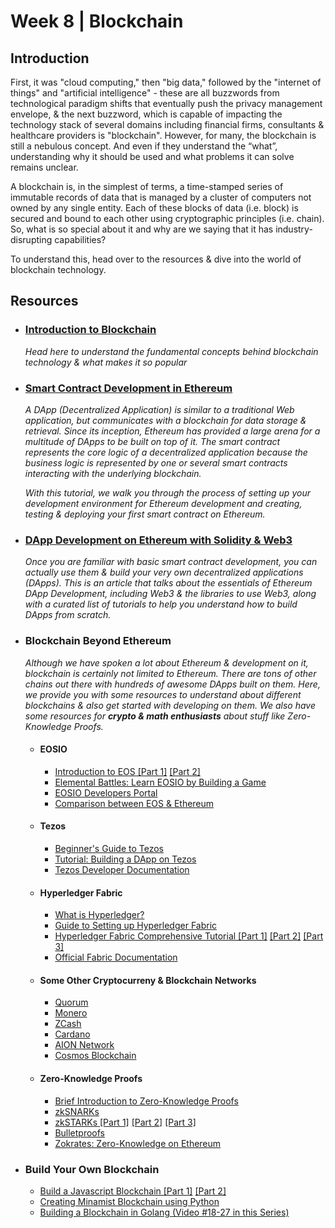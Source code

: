 # Week 8 | Blockchain 

## Introduction

First, it was "cloud computing," then "big data," followed by the "internet of things" and "artificial intelligence" - these are all buzzwords from technological paradigm shifts that eventually push the privacy management envelope, & the next buzzword, which is capable of impacting the technology stack of several domains including financial firms, consultants & healthcare providers is "blockchain". However, for many, the blockchain is still a nebulous concept. And even if they understand the “what”, understanding why it should be used and what problems it can solve remains unclear.

A blockchain is, in the simplest of terms, a time-stamped series of immutable records of data that is managed by a cluster of computers not owned by any single entity. Each of these blocks of data (i.e. block) is secured and bound to each other using cryptographic principles (i.e. chain). So, what is so special about it and why are we saying that it has industry-disrupting capabilities?

To understand this, head over to the resources & dive into the world of blockchain technology.

## Resources

-   ### [Introduction to Blockchain](https://www.wncc-iitb.org/wiki/index.php/Introduction_to_Blockchain)
    _Head here to understand the fundamental concepts behind blockchain technology & what makes it so popular_

-   ### [Smart Contract Development in Ethereum](https://www.wncc-iitb.org/wiki/index.php/Ethereum_Smart_Contracts_Tutorial)
    _A DApp (Decentralized Application) is similar to a traditional Web application, but communicates with a blockchain for data storage & retrieval. Since its inception, Ethereum has provided a large arena for a multitude of DApps to be built on top of it. The smart contract represents the core logic of a decentralized application because the business logic is represented by one or several smart contracts interacting with the underlying blockchain._
    
    _With this tutorial, we walk you through the process of setting up your development environment for Ethereum development and creating, testing & deploying your first smart contract on Ethereum._

- ### [DApp Development on Ethereum with Solidity & Web3](https://www.wncc-iitb.org/wiki/index.php/DApp_Development)
    _Once you are familiar with basic smart contract development, you can actually use them & build your very own decentralized applications (DApps). This is an article that talks about the essentials of Ethereum DApp Development, including Web3 & the libraries to use Web3, along with a curated list of tutorials to help you understand how to build DApps from scratch._

- ### Blockchain Beyond Ethereum
    _Although we have spoken a lot about Ethereum & development on it, blockchain is certainly not limited to Ethereum. There are tons of other chains out there with hundreds of awesome DApps built on them. Here, we provide you with some resources to understand about different blockchains & also get started with developing on them. We also have some resources for __crypto & math enthusiasts__ about stuff like Zero-Knowledge Proofs._

    - #### EOSIO
        - [Introduction to EOS [Part 1]](https://blockgeeks.com/guides/eos-beginners-guide-part-1/) [[Part 2]](https://blockgeeks.com/guides/what-is-eos-part-2/)
        - [Elemental Battles: Learn EOSIO by Building a Game](https://battles.eos.io/)
        - [EOSIO Developers Portal](https://developers.eos.io/welcome/latest/index)
        - [Comparison between EOS & Ethereum](https://blockgeeks.com/guides/ethereum-vs-eos-ultimate-comparison-guide/)

    - #### Tezos
        - [Beginner's Guide to Tezos](https://medium.com/@linda.xie/a-beginners-guide-to-tezos-c9618240183f)
        - [Tutorial: Building a DApp on Tezos](https://hackernoon.com/build-your-first-dapp-on-tezos-rwgl3ymb)
        - [Tezos Developer Documentation](https://tezos.gitlab.io/index.html)

    - #### Hyperledger Fabric
        - [What is Hyperledger?](https://blockgeeks.com/guides/hyperledger/)
        - [Guide to Setting up Hyperledger Fabric](https://medium.com/akeo-tech/step-by-step-guide-to-set-up-hyperledger-fabric-network-b80977c29b8a)
        - [Hyperledger Fabric Comprehensive Tutorial [Part 1]](https://blockgeeks.com/guides/hyperledger-fabric-tutorial-part-1) [[Part 2]](https://blockgeeks.com/guides/hyperledger-fabric-tutorial-2/) [[Part 3]](https://blockgeeks.com/guides/hyperledger-fabric-tutorial-part-3/)
        - [Official Fabric Documentation](https://hyperledger-fabric.readthedocs.io/en/release-2.0/)

    - #### Some Other Cryptocurreny & Blockchain Networks
        - [Quorum](https://blockgeeks.com/guides/quorum-a-blockchain-platform-for-the-enterprise/)
        - [Monero](https://blockgeeks.com/guides/monero/)
        - [ZCash](https://blockgeeks.com/guides/zcash/)
        - [Cardano](https://blockgeeks.com/guides/what-is-cardano/)
        - [AION Network](https://blockgeeks.com/guides/what-is-aion/)
        - [Cosmos Blockchain](https://blockgeeks.com/guides/cosmos-blockchain-guide/)

    - #### Zero-Knowledge Proofs
        - [Brief Introduction to Zero-Knowledge Proofs](https://towardsdatascience.com/what-are-zero-knowledge-proofs-7ef6aab955fc)
        - [zkSNARKs](https://z.cash/technology/zksnarks/)
        - [zkSTARKs [Part 1]](https://vitalik.ca/general/2017/11/09/starks_part_1.html) [[Part 2]](https://vitalik.ca/general/2017/11/22/starks_part_2.html) [[Part 3]](https://vitalik.ca/general/2018/07/21/starks_part_3.html)
        - [Bulletproofs](https://medium.com/coinmonks/zero-knowledge-proofs-using-bulletproofs-4a8e2579fc82)
        - [Zokrates: Zero-Knowledge on Ethereum](https://zokrates.github.io/)

- ### Build Your Own Blockchain
    - [Build a Javascript Blockchain [Part 1]](https://www.codementor.io/@savjee/how-to-build-a-blockchain-with-javascript-part-1-k7d373dtk) [[Part 2]](https://www.codementor.io/@savjee/implementing-proof-of-work-blockchain-in-javascript-part-2-k9ozymkqw)
    - [Creating  Minamist Blockchain using Python](https://hackernoon.com/learn-blockchains-by-building-one-117428612f46)
    - [Building a Blockchain in Golang (Video #18-27 in this Series)](https://www.youtube.com/watch?v=uCR_A-Bphl0&list=PLJbE2Yu2zumCe9cO3SIyragJ8pLmVv0z9)